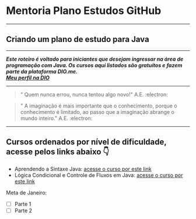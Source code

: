 # Mentoria Plano Estudos GitHub
***
## Criando um plano de estudo para Java 
***
__*Este roteiro é voltado para iniciantes que desejam ingressar na área de programação com Java. Os cursos aqui listados são gratuítos e fazem parte da plataforma DIO.me.  
[Meu perfil na DIO](https://web.dio.me/users/paulamelo_o?tab=skills)*__
***
> " Quem nunca errou, nunca tentou algo novo!" A.E. :electron:

> " A imaginação é mais importante que o conhecimento, porque o conhecimento é limitado, ao passo que a imaginação abrange o mundo inteiro." A.E. :electron:

<!-- Comentários invisíveis -->
***
## Cursos ordenados por nível de dificuldade, acesse pelos links abaixo 👇 
- Aprendendo a Sintaxe Java: [acesse o curso por este link](https://web.dio.me/course/aprendendo-a-sintaxe-java/learning/f7af647f-d6ef-4663-8a3c-1f63129ee55f?back=/track/orange-tech-backend&tab=undefined&moduleId=undefined)
- Lógica Condicional e Controle de Fluxos em Java: [acesse o curso por este link](https://web.dio.me/course/logica-condicional-e-controle-de-fluxos-em-java/learning/b5616a08-8f2f-4da0-bf9c-0fe384be2b42?back=/track/orange-tech-backend&tab=undefined&moduleId=undefined)

Meta de Janeiro: 
- [ ] Parte 1
- [ ] Parte 2
